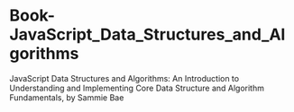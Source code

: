# Book-JavaScript_Data_Structures_and_Algorithms
JavaScript Data Structures and Algorithms: An Introduction to Understanding and Implementing Core Data Structure and Algorithm Fundamentals, by Sammie Bae
